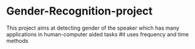 # Gender-Recognition-project
This project aims at detecting gender of the speaker which has many applications in human-computer aided tasks
#it uses frequency and time methods  
